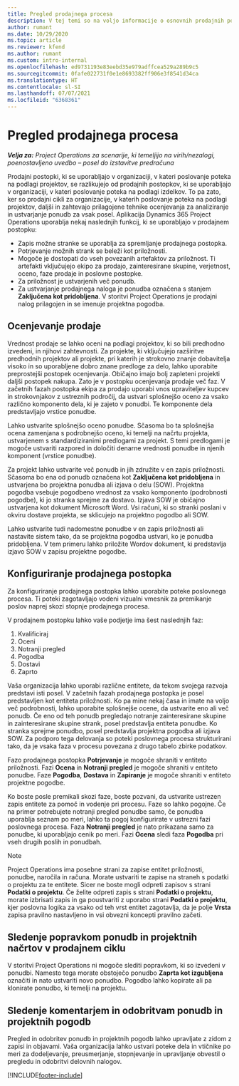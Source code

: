 ```yaml
---
title: Pregled prodajnega procesa
description: V tej temi so na voljo informacije o osnovnih prodajnih postopkih.
author: rumant
ms.date: 10/29/2020
ms.topic: article
ms.reviewer: kfend
ms.author: rumant
ms.custom: intro-internal
ms.openlocfilehash: ed9731193e83eebd35e979adffcea529a289b9c5
ms.sourcegitcommit: 0fafe022731f0e1e8693382ff906e3f8541d34ca
ms.translationtype: HT
ms.contentlocale: sl-SI
ms.lasthandoff: 07/07/2021
ms.locfileid: "6368361"
---
```

# <a name="sales-process-overview"></a>Pregled prodajnega procesa

_**Velja za:** Project Operations za scenarije, ki temeljijo na virih/nezalogi, poenostavljeno uvedbo – posel do izstavitve predračuna_

Prodajni postopki, ki se uporabljajo v organizaciji, v kateri poslovanje poteka na podlagi projektov, se razlikujejo od prodajnih postopkov, ki se uporabljajo v organizaciji, v kateri poslovanje poteka na podlagi izdelkov. To pa zato, ker so prodajni cikli za organizacije, v katerih poslovanje poteka na podlagi projektov, daljši in zahtevajo prilagojene tehnike ocenjevanja za analiziranje in ustvarjanje ponudb za vsak posel. Aplikacija Dynamics 365 Project Operations uporablja nekaj naslednjih funkcij, ki se uporabljajo v prodajnem postopku:

- Zapis možne stranke se uporablja za spremljanje prodajnega postopka.
- Potrjevanje možnih strank se beleži kot priložnosti.
- Mogoče je dostopati do vseh povezanih artefaktov za priložnost. Ti artefakti vključujejo ekipo za prodajo, zainteresirane skupine, verjetnost, oceno, faze prodaje in poslovne postopke.
- Za priložnost je ustvarjenih več ponudb.
- Za ustvarjanje prodajnega naloga je ponudba označena s stanjem **Zaključena kot pridobljena**. V storitvi Project Operations je prodajni nalog prilagojen in se imenuje projektna pogodba.

## <a name="estimate-a-sale"></a>Ocenjevanje prodaje
Vrednost prodaje se lahko oceni na podlagi projektov, ki so bili predhodno izvedeni, in njihovi zahtevnosti. Za projekte, ki vključujejo razširitve predhodnih projektov ali projekte, pri katerih je strokovno znanje dobavitelja visoko in so uporabljene dobro znane predloge za delo, lahko uporabite preprostejši postopek ocenjevanja. Običajno imajo bolj zapleteni projekti daljši postopek nakupa. Zato je v postopku ocenjevanja prodaje več faz. V začetnih fazah postopka ekipa za prodajo uporabi vnos upraviteljev kupcev in strokovnjakov z ustreznih področij, da ustvari splošnejšo oceno za vsako različno komponento dela, ki je zajeto v ponudbi. Te komponente dela predstavljajo vrstice ponudbe. 

Lahko ustvarite splošnejšo oceno ponudbe. Sčasoma bo ta splošnejša ocena zamenjana s podrobnejšo oceno, ki temelji na načrtu projekta, ustvarjenem s standardiziranimi predlogami za projekt. S temi predlogami je mogoče ustvariti razpored in določiti denarne vrednosti ponudbe in njenih komponent (vrstice ponudbe). 

Za projekt lahko ustvarite več ponudb in jih združite v en zapis priložnosti. Sčasoma bo ena od ponudb označena kot **Zaključena kot pridobljena** in ustvarjena bo projektna ponudba ali izjava o delu (SOW). Projektna pogodba vsebuje pogodbeno vrednost za vsako komponento (podrobnosti pogodbe), ki jo stranka sprejme za dostavo. Izjava SOW je običajno ustvarjena kot dokument Microsoft Word. Vsi računi, ki so stranki poslani v okviru dostave projekta, se sklicujejo na projektno pogodbo ali SOW.

Lahko ustvarite tudi nadomestne ponudbe v en zapis priložnosti ali nastavite sistem tako, da se projektna pogodba ustvari, ko je ponudba pridobljena. V tem primeru lahko priložite Wordov dokument, ki predstavlja izjavo SOW v zapisu projektne pogodbe.

## <a name="configure-the-sales-process"></a>Konfiguriranje prodajnega postopka
Za konfiguriranje prodajnega postopka lahko uporabite poteke poslovnega procesa. Ti poteki zagotavljajo vodeni vizualni vmesnik za premikanje poslov naprej skozi stopnje prodajnega procesa.

V prodajnem postopku lahko vaše podjetje ima šest naslednjih faz:

1. Kvalificiraj
2. Oceni
3. Notranji pregled
4. Pogodba
5. Dostavi
6. Zaprto
 
Vaša organizacija lahko uporabi različne entitete, da tekom svojega razvoja predstavi isti posel. V začetnih fazah prodajnega postopka je posel predstavljen kot entiteta priložnosti. Ko pa mine nekaj časa in imate na voljo več podrobnosti, lahko uporabite splošnejše ocene, da ustvarite eno ali več ponudb. Če eno od teh ponudb pregledajo notranje zainteresirane skupine in zainteresirane skupine strank, posel predstavlja entiteta ponudbe. Ko stranka sprejme ponudbo, posel predstavlja projektna pogodba ali izjava SOW. Za podporo tega delovanja so poteki poslovnega procesa strukturirani tako, da je vsaka faza v procesu povezana z drugo tabelo zbirke podatkov.

Fazo prodajnega postopka **Potrjevanje** je mogoče shraniti v entiteto priložnosti. Fazi **Ocena** in **Notranji pregled** je mogoče shraniti v entiteto ponudbe. Faze **Pogodba**, **Dostava** in **Zapiranje** je mogoče shraniti v entiteto projektne pogodbe.

Ko boste posle premikali skozi faze, boste pozvani, da ustvarite ustrezen zapis entitete za pomoč in vodenje pri procesu. Faze so lahko pogojne. Če na primer potrebujete notranji pregled ponudbe samo, če ponudba uporablja seznam po meri, lahko ta pogoj konfigurirate v ustrezni fazi poslovnega procesa. Faza **Notranji pregled** je nato prikazana samo za ponudbe, ki uporabljajo cenik po meri. Fazi **Ocena** sledi faza **Pogodba** pri vseh drugih poslih in ponudbah.

> [!NOTE]
> Project Operations ima posebne strani za zapise entitet priložnosti, ponudbe, naročila in računa. Morate ustvariti te zapise na straneh s podatki o projektu za te entitete. Sicer ne boste mogli odpreti zapisov s strani **Podatki o projektu**. Če želite odpreti zapis s strani **Podatki o projektu**, morate izbrisati zapis in ga poustvariti z uporabo strani **Podatki o projektu**, kjer poslovna logika za vsako od teh vrst entitet zagotavlja, da je polje **Vrsta** zapisa pravilno nastavljeno in vsi obvezni koncepti pravilno začeti.


## <a name="track-revisions-to-quotes-and-project-plans-in-the-sales-cycle"></a>Sledenje popravkom ponudb in projektnih načrtov v prodajnem ciklu
V storitvi Project Operations ni mogoče slediti popravkom, ki so izvedeni v ponudbi. Namesto tega morate obstoječo ponudbo **Zaprta kot izgubljena** označiti in nato ustvariti novo ponudbo. Pogodbo lahko kopirate ali pa klonirate ponudbo, ki temelji na projektu.

## <a name="track-comments-and-approvals-of-quotes-and-project-contracts"></a>Sledenje komentarjem in odobritvam ponudb in projektnih pogodb
Pregled in odobritev ponudb in projektnih pogodb lahko upravljate z zidom z zapisi in objavami. Vaša organizacija lahko ustvari poteke dela in vtičnike po meri za dodeljevanje, preusmerjanje, stopnjevanje in upravljanje obvestil o pregledu in odobritvi delovnih nalogov.


[!INCLUDE[footer-include](../includes/footer-banner.md)]